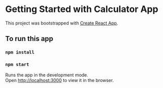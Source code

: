 # Getting Started with Calculator App

This project was bootstrapped with [Create React App](https://github.com/facebook/create-react-app).

## To run this app

### `npm install`

### `npm start`

Runs the app in the development mode.\
Open [http://localhost:3000](http://localhost:3000) to view it in the browser.
